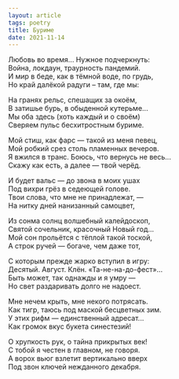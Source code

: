 ```yaml
---
layout: article
tags: poetry
title: Буриме
date: 2021-11-14
---
```


Любовь во время... Нужное подчеркнуть:<br>
Война, локдаун, траурность пандемий.<br>
И мир в беде, как в тёмной воде, по грудь,<br>
Но край далёкой радуги – там, где мы:<br>

На гранях рельс, спешащих за окоём,<br>
В затишье бурь, в обыденной кутерьме...<br>
Мы оба здесь (хоть каждый и о своём)<br>
Сверяем пульс бесхитростным буриме.<br>

Мой стиш, как фарс — такой из меня певец,<br>
Мой робкий срез столь пламенных вечеров.<br>
Я вжился в транс. Боюсь, что вернусь не весь...<br>
Скажу как есть, а далее — твой черёд.<br>

И будет вальс — до звона в моих ушах<br>
Под вихри грёз в седеющей голове.<br>
Твои слова, что мне не принадлежат, —<br>
На нитку дней нанизанный самоцвет,<br>

Из сонма солнц волшебный калейдоскоп,<br>
Святой сочельник, красочный Новый год...<br>
Мой сон прольётся с тёплой такой тоской,<br>
А строк ручей — богаче, чем даже тот,<br>

С которым прежде жарко вступил в игру:<br>
Десятый. Август. Клён. «Та-не-на-до-фест»...<br>
Быть может, так однажды и я умру —<br>
Но свет раздаривать долго не надоест.<br>

Мне нечем крыть, мне некого потрясать.<br>
Как тигр, таюсь под маской бесцветных зим.<br>
У этих рифм — единственный адресат...<br>
Как громок вкус букета синестезий!<br>

О хрупкость рук, о тайна прикрытых век!<br>
С тобой я честен в главном, не говоря.<br>
А ворох вьюг взлетит вертикально вверх<br>
Под звон ключей нежданного декабря.
